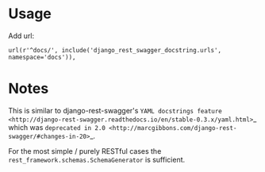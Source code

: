 
Usage
=====

Add url:

    url(r'^docs/', include('django_rest_swagger_docstring.urls', namespace='docs')),


Notes
=====

This is similar to django-rest-swagger's
`YAML docstrings feature <http://django-rest-swagger.readthedocs.io/en/stable-0.3.x/yaml.html>`_
which was
`deprecated in 2.0 <http://marcgibbons.com/django-rest-swagger/#changes-in-20>`_.

For the most simple / purely RESTful cases the
``rest_framework.schemas.SchemaGenerator`` is sufficient.
